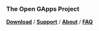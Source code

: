 ### The Open GApps Project
[**Download**](https://opengapps.org/#downloadsection) / [**Support**](https://opengapps.org/#supportsection) / [**About**](https://opengapps.org/#aboutsection) / [**FAQ**](https://github.com/opengapps/opengapps/wiki/FAQ)